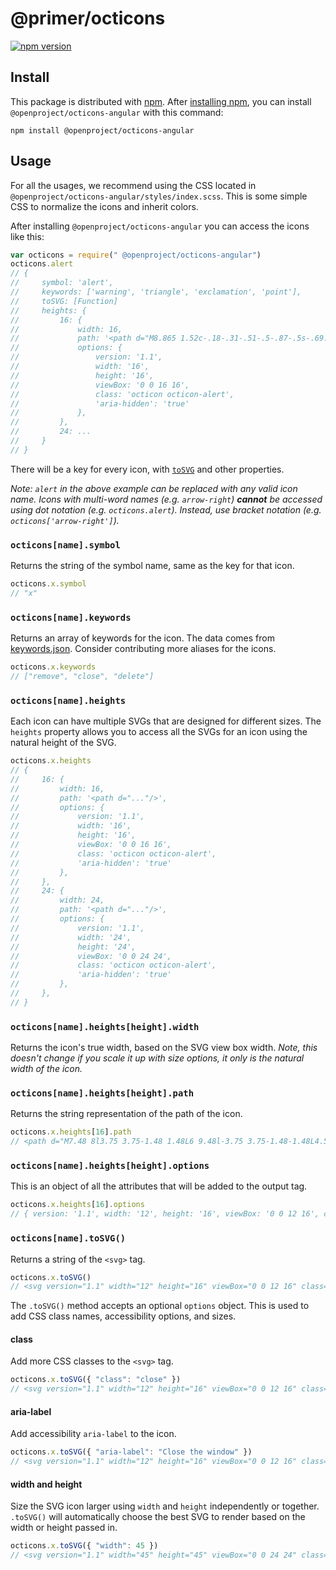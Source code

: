 # @primer/octicons


[![npm version](https://img.shields.io/npm/v/@openproject/octicons-angular.svg)](https://www.npmjs.org/package/@openproject/octicons-angular)

## Install

This package is distributed with [npm][npm]. After [installing npm][install-npm], you can install `@openproject/octicons-angular` with this command:

```shell
npm install @openproject/octicons-angular
```

## Usage

For all the usages, we recommend using the CSS located in `@openproject/octicons-angular/styles/index.scss`. This is some simple CSS to normalize the icons and inherit colors.

After installing `@openproject/octicons-angular` you can access the icons like this:

```js
var octicons = require(" @openproject/octicons-angular")
octicons.alert
// {
//     symbol: 'alert',
//     keywords: ['warning', 'triangle', 'exclamation', 'point'],
//     toSVG: [Function]
//     heights: {
//         16: {
//             width: 16,
//             path: '<path d="M8.865 1.52c-.18-.31-.51-.5-.87-.5s-.69.19-.87.5L.275 13.5c-.18.31-.18.69 0 1 .19.31.52.5.87.5h13.7c.36 0 .69-.19.86-.5.17-.31.18-.69.01-1L8.865 1.52zM8.995 13h-2v-2h2v2zm0-3h-2V6h2v4z"/>',
//             options: {
//                 version: '1.1',
//                 width: '16',
//                 height: '16',
//                 viewBox: '0 0 16 16',
//                 class: 'octicon octicon-alert',
//                 'aria-hidden': 'true'
//             },
//         },
//         24: ...
//     }
// }
```

There will be a key for every icon, with [`toSVG`](#octiconsnametosvg) and other properties.

_Note: `alert` in the above example can be replaced with any valid icon name. Icons with multi-word names (e.g. `arrow-right`) **cannot** be accessed using dot notation (e.g. `octicons.alert`). Instead, use bracket notation (e.g. `octicons['arrow-right']`)._

### `octicons[name].symbol`

Returns the string of the symbol name, same as the key for that icon.

```js
octicons.x.symbol
// "x"
```

### `octicons[name].keywords`

Returns an array of keywords for the icon. The data comes from [keywords.json](https://github.com/primer/octicons/blob/main/keywords.json). Consider contributing more aliases for the icons.

```js
octicons.x.keywords
// ["remove", "close", "delete"]
```

### `octicons[name].heights`

Each icon can have multiple SVGs that are designed for different sizes. The `heights` property allows you to access all the SVGs for an icon using the natural height of the SVG.


```js
octicons.x.heights
// {
//     16: {
//         width: 16,
//         path: '<path d="..."/>',
//         options: {
//             version: '1.1',
//             width: '16',
//             height: '16',
//             viewBox: '0 0 16 16',
//             class: 'octicon octicon-alert',
//             'aria-hidden': 'true'
//         },
//     },
//     24: {
//         width: 24,
//         path: '<path d="..."/>',
//         options: {
//             version: '1.1',
//             width: '24',
//             height: '24',
//             viewBox: '0 0 24 24',
//             class: 'octicon octicon-alert',
//             'aria-hidden': 'true'
//         },
//     },
// }
```


### `octicons[name].heights[height].width`

Returns the icon's true width, based on the SVG view box width. _Note, this doesn't change if you scale it up with size options, it only is the natural width of the icon._

### `octicons[name].heights[height].path`

Returns the string representation of the path of the icon.

```js
octicons.x.heights[16].path
// <path d="M7.48 8l3.75 3.75-1.48 1.48L6 9.48l-3.75 3.75-1.48-1.48L4.52 8 .77 4.25l1.48-1.48L6 6.52l3.75-3.75 1.48 1.48z"></path>
```

### `octicons[name].heights[height].options`

This is an object of all the attributes that will be added to the output tag.

```js
octicons.x.heights[16].options
// { version: '1.1', width: '12', height: '16', viewBox: '0 0 12 16', class: 'octicon octicon-x', 'aria-hidden': 'true' }
```

### `octicons[name].toSVG()`

Returns a string of the `<svg>` tag.

```js
octicons.x.toSVG()
// <svg version="1.1" width="12" height="16" viewBox="0 0 12 16" class="octicon octicon-x" aria-hidden="true"><path d="M7.48 8l3.75 3.75-1.48 1.48L6 9.48l-3.75 3.75-1.48-1.48L4.52 8 .77 4.25l1.48-1.48L6 6.52l3.75-3.75 1.48 1.48z"/></svg>
```

The `.toSVG()` method accepts an optional `options` object. This is used to add CSS class names, accessibility options, and sizes.

#### class

Add more CSS classes to the `<svg>` tag.

```js
octicons.x.toSVG({ "class": "close" })
// <svg version="1.1" width="12" height="16" viewBox="0 0 12 16" class="octicon octicon-x close" aria-hidden="true"><path d="M7.48 8l3.75 3.75-1.48 1.48L6 9.48l-3.75 3.75-1.48-1.48L4.52 8 .77 4.25l1.48-1.48L6 6.52l3.75-3.75 1.48 1.48z"/></svg>
```

#### aria-label

Add accessibility `aria-label` to the icon.

```js
octicons.x.toSVG({ "aria-label": "Close the window" })
// <svg version="1.1" width="12" height="16" viewBox="0 0 12 16" class="octicon octicon-x" aria-label="Close the window" role="img"><path d="M7.48 8l3.75 3.75-1.48 1.48L6 9.48l-3.75 3.75-1.48-1.48L4.52 8 .77 4.25l1.48-1.48L6 6.52l3.75-3.75 1.48 1.48z"/></svg>
```

#### width and height

Size the SVG icon larger using `width` and `height` independently or together. `.toSVG()` will automatically choose the best SVG to render based on the width or height passed in.

```js
octicons.x.toSVG({ "width": 45 })
// <svg version="1.1" width="45" height="45" viewBox="0 0 24 24" class="octicon octicon-x" aria-hidden="true"><path d="M7.48 8l3.75 3.75-1.48 1.48L6 9.48l-3.75 3.75-1.48-1.48L4.52 8 .77 4.25l1.48-1.48L6 6.52l3.75-3.75 1.48 1.48z"/></svg>
```

[primer]: https://github.com/primer/primer
[docs]: http://primercss.io/
[npm]: https://www.npmjs.com/
[install-npm]: https://docs.npmjs.com/getting-started/installing-node
[sass]: http://sass-lang.com/
